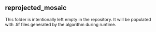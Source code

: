 ## reprojected_mosaic

This folder is intentionally left empty in the repository. It will be populated with .tif files generated by the algorithm during runtime.